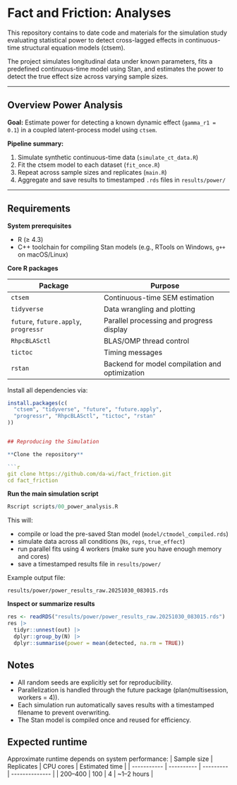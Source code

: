 # Fact and Friction: Analyses

This repository contains to date code and materials for the simulation study evaluating statistical power to detect cross-lagged effects in continuous-time structural equation models (ctsem).

The project simulates longitudinal data under known parameters, fits a predefined continuous-time model using Stan, and estimates the power to detect the true effect size across varying sample sizes.

---

## Overview Power Analysis

**Goal:**
Estimate power for detecting a known dynamic effect (`gamma_r1 = 0.1`) in a coupled latent-process model using `ctsem`.

**Pipeline summary:**

1. Simulate synthetic continuous-time data (`simulate_ct_data.R`)
2. Fit the ctsem model to each dataset (`fit_once.R`)
3. Repeat across sample sizes and replicates (`main.R`)
4. Aggregate and save results to timestamped `.rds` files in `results/power/`

---

## Requirements

**System prerequisites**

- R (≥ 4.3)
- C++ toolchain for compiling Stan models (e.g., RTools on Windows, `g++` on macOS/Linux)

**Core R packages**

| Package | Purpose |
|----------|----------|
| `ctsem` | Continuous-time SEM estimation |
| `tidyverse` | Data wrangling and plotting |
| `future`, `future.apply`, `progressr` | Parallel processing and progress display |
| `RhpcBLASctl` | BLAS/OMP thread control |
| `tictoc` | Timing messages |
| `rstan` | Backend for model compilation and optimization |

Install all dependencies via:

```r
install.packages(c(
  "ctsem", "tidyverse", "future", "future.apply",
  "progressr", "RhpcBLASctl", "tictoc", "rstan"
))


## Reproducing the Simulation

**Clone the repository**

```r 
git clone https://github.com/da-wi/fact_friction.git
cd fact_friction
```

**Run the main simulation script**
```r 
Rscript scripts/00_power_analysis.R
```

This will:
* compile or load the pre-saved Stan model (`model/ctmodel_compiled.rds`)
* simulate data across all conditions (`Ns`, `reps`, `true_effect`)
* run parallel fits using 4 workers (make sure you have enough memory and cores)
* save a timestamped results file in `results/power/`

Example output file:

`results/power/power_results_raw.20251030_083015.rds`

**Inspect or summarize results**
```r
res <- readRDS("results/power/power_results_raw.20251030_083015.rds")
res |>
  tidyr::unnest(out) |>
  dplyr::group_by(N) |>
  dplyr::summarise(power = mean(detected, na.rm = TRUE))
```

## Notes 
* All random seeds are explicitly set for reproducibility.
* Parallelization is handled through the future package (plan(multisession, workers = 4)).
* Each simulation run automatically saves results with a timestamped filename to prevent overwriting.
* The Stan model is compiled once and reused for efficiency.

## Expected runtime

Approximate runtime depends on system performance:
| Sample size | Replicates | CPU cores | Estimated time |
| ----------- | ---------- | --------- | -------------- |
| 200–400     | 100        | 4         | ~1–2 hours     |
